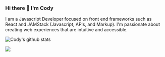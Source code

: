 ### Hi there 👋 I'm Cody

I am a Javascript Developer focused on front end frameworks such as React and JAMStack (Javascript, APIs, and Markup). I'm passionate about creating web experiences that are intuitive and accessible.

![Cody's github stats](https://github-readme-stats.vercel.app/api?username=codywall&include_all_commits=true&show_icons=true&count_private=true&hide=stars)

![](https://komarev.com/ghpvc/?username=your-github-username)
